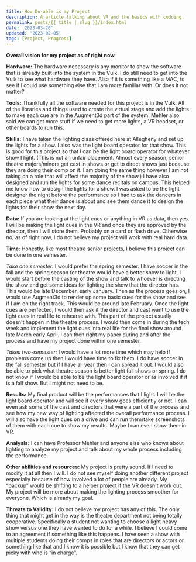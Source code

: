 ```yaml
---
title: How Do-able is my Project
description: A article talking about VR and the basics with codding.
permalink: posts/{{ title | slug }}/index.html
date: '2023-03-20'
updated: '2023-02-05'
tags: [Project, Progress]
---
```


**Overall vision for my project as of right now.**

**Hardware:**
The hardware necessary is any monitor to show the software that is already built into the system in the Vulk. I do still need to get into the Vulk to see what hardware they have. Also if it is something like a MAC, to see if I could use something else that I am more familiar with. Or does it not matter?

**Tools:**
Thankfully all the software needed for this project is in the Vulk. All of the libraries and things used to create the virtual stage and add the lights to make each cue are in the Augment3d part of the system. Mehler also said we can get more stuff if we need to get more lights, a VR headset, or other boards to run this.

**Skills:**
I have taken the lighting class offered here at Allegheny and set up the lights for a show. I also was the light board operator for that show. This is good for this project so that I can be the light board operator for whatever show I light. (This is not an unfair placement. Almost every season, senior theatre majors/minors get cast in shows or get to direct shows just because they are doing their comp on it. I am doing the same thing however I am not taking on a role that will affect the majority of the show.) I have also designed and run the lights for some dance recitals on campus. This helped me know how to design the lights for a show. I was asked to be the light designer the night before the performance so I had to ask the dancers in each piece what their dance is about and see them dance it to design the lights for their show the next day.

**Data:**
If you are looking at the light cues or anything in VR as data, then yes. I will be making the light cues in the VR and once they are approved by the director, then I will store them. Probably on a card or flash drive. Otherwise no, as of right now, I do not believe my project will work with real hard data.

**Time**: 
Honestly, like most theatre senior projects, I believe this project can be done in one semester.

*Take one semester:* I would prefer the spring semester. I have soccer in the fall and the spring season for theatre would have a better show to light. I would start before the casting of the show and talk to whoever is directing the show and get some ideas for lighting the show that the director has. This would be late December, early January. Then as the process goes on, I would use Augment3d to render up some basic cues for the show and see if I am on the right track. This would be around late February. Once the light cues are perfected, I would then ask if the director and cast want to use the light cues in real life to rehearse with. This part of the project usually doesn't happen in the theatre process. I would then come in during the tech week and implement the light cues into real life for the final show around late March early April. I can then right my paper during and after the process and have my project done within one semester.

*Takes two-semester:* I would have a lot more time which may help if problems come up then I would have time to fix them. I do have soccer in the fall semester but if I have all year then I can spread it out. I would also be able to pick what theatre season is better light fall shows or spring. I do not know if I would be able to be the light board operator or as involved if it is a fall show. But I might not need to be.

**Results:**
My final product will be the performances that I light. I will be the light board operator and will see if every show goes efficiently or not. I can even ask some of the cast and directors that were a part of the process and see how my new way of lighting affected the overall performance process. I will also have the light cues on a drive and can run them/take screenshots of them with each cue to show my results. Maybe I can even show them in VR.

**Analysis:**
I can have Professor Mehler and anyone else who knows about lighting to analyze my project and talk about my whole process including the performance.

**Other abilities and resources:**
My project is pretty sound. If I need to modify it at all then I will. I do not see myself doing another different project especially because of how involved a lot of people are already. My “backup” would be shifting to a helper project if the VR doesn't work out. My project will be more about making the lighting process smoother for everyone. Which is already my goal.

__Threats to Validity:__ 
I do not believe my project has any of this. The only thing that might get in the way is the theatre department not being totally cooperative. Specifically a student not wanting to choose a light heavy show versus one they have wanted to do for a while. I believe I could come to an agreement if something like this happens. I have seen a show with multiple students doing their comps in roles that are directors or actors or something like that and I know it is possible but I know that they can get picky with who is “in charge”.


